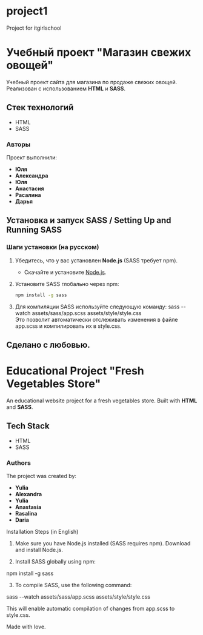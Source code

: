 # project1
Project for itgirlschool
# Учебный проект "Магазин свежих овощей"

Учебный проект сайта для магазина по продаже свежих овощей. Реализован с использованием **HTML** и **SASS**.

## Стек технологий
- HTML
- SASS

### Авторы  
Проект выполнили:  
- **Юля**  
- **Александра**  
- **Юля**  
- **Анастасия**  
- **Расалина**  
- **Дарья**  

## Установка и запуск SASS / Setting Up and Running SASS  

### Шаги установки (на русском)  
1. Убедитесь, что у вас установлен **Node.js** (SASS требует npm).  
   - Скачайте и установите [Node.js](https://nodejs.org).  

2. Установите SASS глобально через npm:  
   ```bash  
   npm install -g sass  

3. Для компиляции SASS используйте следующую команду:
   sass --watch assets/sass/app.scss assets/style/style.css  
Это позволит автоматически отслеживать изменения в файле app.scss и компилировать их в style.css.

Сделано с любовью.
---


# Educational Project "Fresh Vegetables Store"

An educational website project for a fresh vegetables store. Built with **HTML** and **SASS**.

## Tech Stack
- HTML
- SASS

### Authors  
The project was created by:  
- **Yulia**  
- **Alexandra**  
- **Yulia**  
- **Anastasia**  
- **Rasalina**  
- **Daria**  

Installation Steps (in English)

1. Make sure you have Node.js installed (SASS requires npm).
        Download and install Node.js.

2. Install SASS globally using npm:

npm install -g sass  

3. To compile SASS, use the following command:

sass --watch assets/sass/app.scss assets/style/style.css  

This will enable automatic compilation of changes from app.scss to style.css.

Made with love.